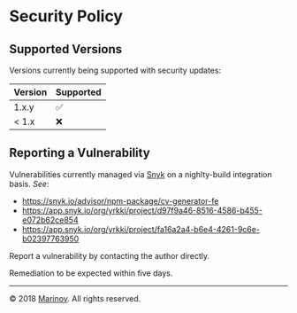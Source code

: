 # Security Policy

## Supported Versions

Versions currently being supported with security updates:

| Version | Supported          |
| ------- | ------------------ |
| 1.x.y  | ✅                 |
| < 1.x  | ❌                 |

## Reporting a Vulnerability

Vulnerabilities currently managed via [Snyk](https://snyk.io/ "Snyk") on a nighlty-build integration basis. *See*:

* https://snyk.io/advisor/npm-package/cv-generator-fe
* https://app.snyk.io/org/yrkki/project/d97f9a46-8516-4586-b455-e072b62ce854
* https://app.snyk.io/org/yrkki/project/fa16a2a4-b6e4-4261-9c6e-b02397763950

Report a vulnerability by contacting the author directly.

Remediation to be expected within five days.

---

© 2018 [Marinov](http://marinov.link "Marinov"). All rights reserved.
